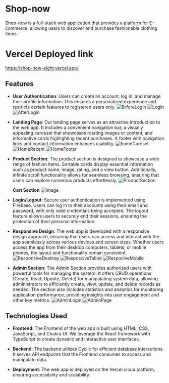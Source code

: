 # Shop-now

Shop-now is a full-stack web application that provides a platform for E-commerce, allowing users to discover and purchase fashionable clothing items.

# Vercel Deployed link
https://shop-now-eight.vercel.app/
## Features

- **User Authentication**: Users can create an account, log in, and manage their profile information. This ensures a personalized experience and restricts certain features to registered users only.
  ![BrforeLogin](https://github.com/Rinkesh375/flying-word-4664/assets/119350956/3e2500e4-38aa-4a25-844d-db5927dc1a4f)
  ![Login](https://github.com/Rinkesh375/flying-word-4664/assets/119350956/55e6483b-a9a4-426a-8186-eb0f0d6579e7)
  ![AfterLogin](https://github.com/Rinkesh375/flying-word-4664/assets/119350956/299aa908-09fc-4ffe-b64b-b5b972b2569f)

- **Landing Page**: Our landing page serves as an attractive introduction to the web app. It includes a convenient navigation bar, a visually appealing carousel that showcases rotating images or content, and informative cards highlighting recent purchases. A footer with navigation links and contact information enhances usability.
  ![homeCurosel](https://github.com/Rinkesh375/flying-word-4664/assets/119350956/9d07bc99-9fbb-45b4-9aef-bf749d186dea)
  ![HomeRecent](https://github.com/Rinkesh375/flying-word-4664/assets/119350956/9892c7a3-2979-4d2e-ab02-40a191789584)
  ![HomeFooter](https://github.com/Rinkesh375/flying-word-4664/assets/119350956/9f27e474-2405-48d5-bf27-e6206ae129fb)

- **Product Section**: The product section is designed to showcase a wide range of fashion items. Sortable cards display essential information such as product name, image, rating, and a view button. Additionally, infinite scroll functionality allows for seamless browsing, ensuring that users can explore numerous products effortlessly.
  ![ProductSection](https://github.com/Rinkesh375/flying-word-4664/assets/119350956/6e56d547-e816-4658-92d9-8acea1ef323c)

  **Cart Section**
![image](https://github.com/Rinkesh375/flying-word-4664/assets/112814583/8fb36555-7fe7-4210-a031-ed0690804788)


- **Login/Logout**: Secure user authentication is implemented using Firebase. Users can log in to their accounts using their email and password, with only valid credentials being accepted. The logout feature allows users to securely end their sessions, ensuring the protection of their personal information.

- **Responsive Design**: The web app is developed with a responsive design approach, ensuring that users can access and interact with the app seamlessly across various devices and screen sizes. Whether users access the app from their desktop computers, tablets, or mobile phones, the layout and functionality remain consistent.
  ![ResponsiveDesktop](https://github.com/Rinkesh375/flying-word-4664/assets/119350956/e8d61b7b-7367-43de-8434-4099a9f89b0b)
  ![ResposciveTablet](https://github.com/Rinkesh375/flying-word-4664/assets/119350956/420d9679-458d-4aa4-b94f-5bc0ee00413e)
  ![RespociveMobile](https://github.com/Rinkesh375/flying-word-4664/assets/119350956/171cd0fe-589a-41f8-8664-7858f4247376)

- **Admin Section**: The Admin Section provides authorized users with powerful tools for managing the system. It offers CRUD operations (Create, Read, Update, Delete) for manipulating system data, allowing administrators to efficiently create, view, update, and delete records as needed. The section also includes statistics and analytics for monitoring application performance, providing insights into user engagement and other key metrics.
  ![AdminLogin](https://github.com/Rinkesh375/flying-word-4664/assets/119350956/01e87533-a545-48fb-93e0-c0c52e694496)
  ![AdminPage](https://github.com/Rinkesh375/flying-word-4664/assets/119350956/b0e903c6-32ca-44ab-ba02-06345bd4d5c3)

## Technologies Used

- **Frontend**: The Frontend of the web app is built using HTML, CSS, JavaScript, and Chakra UI. We leverage the React framework with TypeScript to create dynamic and interactive user interfaces.

- **Backend**: The backend utilizes Cyclic for efficient database interactions. It serves API endpoints that the Frontend consumes to access and manipulate data.

- **Deployment**: The web app is deployed on the Vercel cloud platform, ensuring accessibility and scalability.
